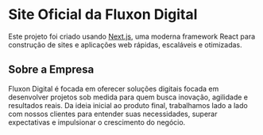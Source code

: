# Site Oficial da Fluxon Digital

Este projeto foi criado usando [Next.js](https://nextjs.org), uma moderna framework React para construção de sites e aplicações web rápidas, escaláveis e otimizadas.

## Sobre a Empresa

Fluxon Digital é focada em oferecer soluções digitais focada em desenvolver projetos sob medida para quem busca inovação, agilidade e resultados reais. Da ideia inicial ao produto final, trabalhamos lado a lado com nossos clientes para entender suas necessidades, superar expectativas e impulsionar o crescimento do negócio.
